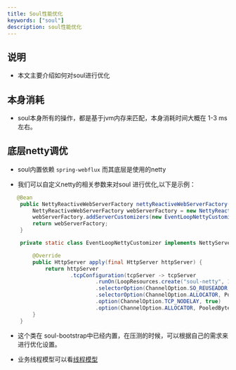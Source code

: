 ```yaml
---
title: Soul性能优化
keywords: ["soul"]
description: soul性能优化
---
```


## 说明

* 本文主要介绍如何对soul进行优化


## 本身消耗

* soul本身所有的操作，都是基于jvm内存来匹配，本身消耗时间大概在 1-3 ms左右。

## 底层netty调优

* soul内置依赖 `spring-webflux` 而其底层是使用的netty

* 我们可以自定义netty的相关参数来对soul 进行优化,以下是示例：

```java
   @Bean
    public NettyReactiveWebServerFactory nettyReactiveWebServerFactory() {
        NettyReactiveWebServerFactory webServerFactory = new NettyReactiveWebServerFactory();
        webServerFactory.addServerCustomizers(new EventLoopNettyCustomizer());
        return webServerFactory;
    }

    private static class EventLoopNettyCustomizer implements NettyServerCustomizer {

        @Override
        public HttpServer apply(final HttpServer httpServer) {
            return httpServer
                    .tcpConfiguration(tcpServer -> tcpServer
                            .runOn(LoopResources.create("soul-netty", 1, DEFAULT_IO_WORKER_COUNT, true), false)
                            .selectorOption(ChannelOption.SO_REUSEADDR, true)
                            .selectorOption(ChannelOption.ALLOCATOR, PooledByteBufAllocator.DEFAULT)
                            .option(ChannelOption.TCP_NODELAY, true)
                            .option(ChannelOption.ALLOCATOR, PooledByteBufAllocator.DEFAULT));
        }
    }
```

* 这个类在 soul-bootstrap中已经内置，在压测的时候，可以根据自己的需求来进行优化设置。

* 业务线程模型可以看[线程模型](../thread)








